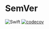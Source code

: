 # SemVer
![Swift](https://github.com/vitali-kurlovich/SemVer/workflows/Swift/badge.svg)
[![codecov](https://codecov.io/gh/vitali-kurlovich/SemVer/branch/main/graph/badge.svg?token=VDRJ6O7XN2)](https://codecov.io/gh/vitali-kurlovich/SemVer)
